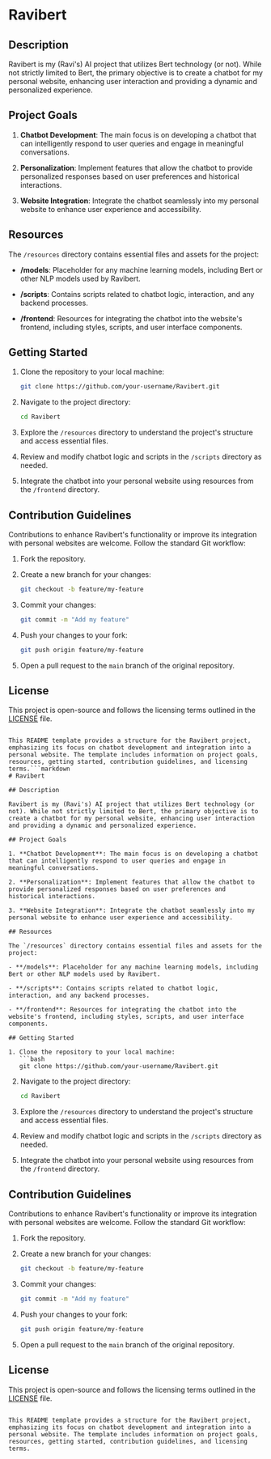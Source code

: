 # Ravibert

## Description

Ravibert is my (Ravi's) AI project that utilizes Bert technology (or not). While not strictly limited to Bert, the primary objective is to create a chatbot for my personal website, enhancing user interaction and providing a dynamic and personalized experience.

## Project Goals

1. **Chatbot Development**: The main focus is on developing a chatbot that can intelligently respond to user queries and engage in meaningful conversations.

2. **Personalization**: Implement features that allow the chatbot to provide personalized responses based on user preferences and historical interactions.

3. **Website Integration**: Integrate the chatbot seamlessly into my personal website to enhance user experience and accessibility.

## Resources

The `/resources` directory contains essential files and assets for the project:

- **/models**: Placeholder for any machine learning models, including Bert or other NLP models used by Ravibert.

- **/scripts**: Contains scripts related to chatbot logic, interaction, and any backend processes.

- **/frontend**: Resources for integrating the chatbot into the website's frontend, including styles, scripts, and user interface components.

## Getting Started

1. Clone the repository to your local machine:
   ```bash
   git clone https://github.com/your-username/Ravibert.git
   ```

2. Navigate to the project directory:
   ```bash
   cd Ravibert
   ```

3. Explore the `/resources` directory to understand the project's structure and access essential files.

4. Review and modify chatbot logic and scripts in the `/scripts` directory as needed.

5. Integrate the chatbot into your personal website using resources from the `/frontend` directory.

## Contribution Guidelines

Contributions to enhance Ravibert's functionality or improve its integration with personal websites are welcome. Follow the standard Git workflow:

1. Fork the repository.

2. Create a new branch for your changes:
   ```bash
   git checkout -b feature/my-feature
   ```

3. Commit your changes:
   ```bash
   git commit -m "Add my feature"
   ```

4. Push your changes to your fork:
   ```bash
   git push origin feature/my-feature
   ```

5. Open a pull request to the `main` branch of the original repository.

## License

This project is open-source and follows the licensing terms outlined in the [LICENSE](LICENSE) file.
```

This README template provides a structure for the Ravibert project, emphasizing its focus on chatbot development and integration into a personal website. The template includes information on project goals, resources, getting started, contribution guidelines, and licensing terms.```markdown
# Ravibert

## Description

Ravibert is my (Ravi's) AI project that utilizes Bert technology (or not). While not strictly limited to Bert, the primary objective is to create a chatbot for my personal website, enhancing user interaction and providing a dynamic and personalized experience.

## Project Goals

1. **Chatbot Development**: The main focus is on developing a chatbot that can intelligently respond to user queries and engage in meaningful conversations.

2. **Personalization**: Implement features that allow the chatbot to provide personalized responses based on user preferences and historical interactions.

3. **Website Integration**: Integrate the chatbot seamlessly into my personal website to enhance user experience and accessibility.

## Resources

The `/resources` directory contains essential files and assets for the project:

- **/models**: Placeholder for any machine learning models, including Bert or other NLP models used by Ravibert.

- **/scripts**: Contains scripts related to chatbot logic, interaction, and any backend processes.

- **/frontend**: Resources for integrating the chatbot into the website's frontend, including styles, scripts, and user interface components.

## Getting Started

1. Clone the repository to your local machine:
   ```bash
   git clone https://github.com/your-username/Ravibert.git
   ```

2. Navigate to the project directory:
   ```bash
   cd Ravibert
   ```

3. Explore the `/resources` directory to understand the project's structure and access essential files.

4. Review and modify chatbot logic and scripts in the `/scripts` directory as needed.

5. Integrate the chatbot into your personal website using resources from the `/frontend` directory.

## Contribution Guidelines

Contributions to enhance Ravibert's functionality or improve its integration with personal websites are welcome. Follow the standard Git workflow:

1. Fork the repository.

2. Create a new branch for your changes:
   ```bash
   git checkout -b feature/my-feature
   ```

3. Commit your changes:
   ```bash
   git commit -m "Add my feature"
   ```

4. Push your changes to your fork:
   ```bash
   git push origin feature/my-feature
   ```

5. Open a pull request to the `main` branch of the original repository.

## License

This project is open-source and follows the licensing terms outlined in the [LICENSE](LICENSE) file.
```

This README template provides a structure for the Ravibert project, emphasizing its focus on chatbot development and integration into a personal website. The template includes information on project goals, resources, getting started, contribution guidelines, and licensing terms.
